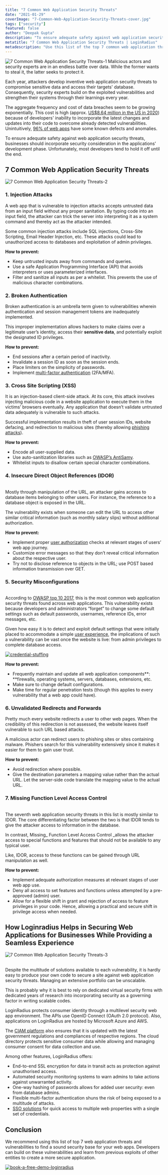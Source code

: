 ```yaml
---
title: "7 Common Web Application Security Threats"
date: "2021-01-29"
coverImage: "7-Common-Web-Application-Security-Threats-cover.jpg"
tags: ["security"]
featured: false
author: "Deepak Gupta"
description: "To ensure adequate safety against web application security threats, businesses should incorporate security consideration in the applications' development phase. Unfortunately, most developers tend to hold it off until the end."
metatitle: "7 Common Web Application Security Threats | LoginRadius"
metadescription: "Use this list of the top 7 common web application threats and vulnerabilities to find a sound security base for your web apps. Also, learn how to prevent them."
---
```


![7 Common Web Application Security Threats-1](7-Common-Web-Application-Security-Threats-1.jpg)
Malicious actors and security experts are in an endless battle over data. While the former wants to steal it, the latter seeks to protect it. 

Each year, attackers develop inventive web application security threats to compromise sensitive data and access their targets' database. Consequently, security experts build on the exploited vulnerabilities and strengthen their systems through their learnings every year. 

The aggregate frequency and cost of data breaches seem to be growing exponentially. This cost is high (approx. [US$8.64 million in the US in 2020](https://www.ibm.com/security/data-breach)) because of developers' inability to incorporate the latest changes and updates into their code to overcome already detected vulnerabilities. Unintuitively, [96% of web apps](https://www.infopoint-security.de/medien/cenzic-vulnerability-report-2014.pdf) have some known defects and anomalies. 

To ensure adequate safety against web application security threats, businesses should incorporate security consideration in the applications' development phase. Unfortunately, most developers tend to hold it off until the end.


## 7 Common Web Application Security Threats
![7 Common Web Application Security Threats-2](7-Common-Web-Application-Security-Threats-2.png)

### 1. Injection Attacks

A web app that is vulnerable to injection attacks accepts untrusted data from an input field without any proper sanitation. By typing code into an input field, the attacker can trick the server into interpreting it as a system command and thereby act as the attacker intended. 

Some common injection attacks include SQL injections, Cross-Site Scripting, Email Header Injection, etc. These attacks could lead to unauthorized access to databases and exploitation of admin privileges.

**How to prevent:**



*   Keep untrusted inputs away from commands and queries.
*   Use a safe Application Programming Interface (API) that avoids interpreters or uses parameterized interfaces.
*   Filter and sanitize all inputs as per a whitelist. This prevents the use of malicious character combinations.


### 2. Broken Authentication

Broken authentication is an umbrella term given to vulnerabilities wherein authentication and session management tokens are inadequately implemented. 

This improper implementation allows hackers to make claims over a legitimate user’s identity, access their **sensitive data**, and potentially exploit the designated ID privileges.

**How to prevent:**



*   End sessions after a certain period of inactivity.
*   Invalidate a session ID as soon as the session ends.
*   Place limiters on the simplicity of passwords.
*   Implement [multi-factor authentication](https://www.loginradius.com/blog/identity/2019/06/what-is-multi-factor-authentication/) (2FA/MFA).


### 3. Cross Site Scripting (XSS)

It is an injection-based client-side attack. At its core, this attack involves injecting malicious code in a website application to execute them in the victims’ browsers eventually. Any application that doesn’t validate untrusted data adequately is vulnerable to such attacks. 

Successful implementation results in theft of user session IDs, website defacing, and redirection to malicious sites (thereby allowing [phishing attacks](https://www.loginradius.com/blog/identity/phishing-for-identity/)).

**How to prevent:**



*   Encode all user-supplied data.
*   Use auto-sanitization libraries such as [OWASP’s AntiSamy](https://owasp.org/www-project-antisamy/).
*   Whitelist inputs to disallow certain special character combinations.


### 4. Insecure Direct Object References (IDOR)

 \
Mostly through manipulation of the URL, an attacker gains access to database items belonging to other users. For instance, the reference to a database object is exposed in the URL. 

The vulnerability exists when someone can edit the URL to access other similar critical information (such as monthly salary slips) without additional authorization.



**How to prevent:**



*   Implement proper [user authorization](https://www.loginradius.com/blog/engineering/user-authentication-react-application/) checks at relevant stages of users’ web app journey.
*   Customize error messages so that they don’t reveal critical information about the respective user.
*   Try not to disclose reference to objects in the URL; use POST based information transmission over GET.


### 5. Security Misconfigurations

 \
According to [OWASP top 10 2017](https://owasp.org/www-project-top-ten/), this is the most common web application security threats found across web applications. This vulnerability exists because developers and administrators “forget” to change some default settings such as default passwords, usernames, reference IDs, error messages, etc.

Given how easy it is to detect and exploit default settings that were initially placed to accommodate a simple [user experience](https://www.loginradius.com/customer-experience-solutions/), the implications of such a vulnerability can be vast once the website is live: from admin privileges to complete database access.

[![credential-stuffing](credential-stuffing.png)](https://www.loginradius.com/resource/understanding-credential-stuffing-attacks-whitepaper)

**How to prevent:**


*   Frequently maintain and update all web application components**: **firewalls, operating systems, servers, databases, extensions, etc.
*   Make sure to change default configurations.
*   Make time for regular penetration tests (though this applies to every vulnerability that a web app could have).


### 6. Unvalidated Redirects and Forwards

Pretty much every website redirects a user to other web pages. When the credibility of this redirection is not assessed, the website leaves itself vulnerable to such URL based attacks. 

A malicious actor can redirect users to phishing sites or sites containing malware. Phishers search for this vulnerability extensively since it makes it easier for them to gain user trust.

**How to prevent:**



*   Avoid redirection where possible.
*   Give the destination parameters a mapping value rather than the actual URL. Let the server-side code translate the mapping value to the actual URL.


### 7. Missing Function Level Access Control

 \
The seventh web application security threats in this list is mostly similar to IDOR. The core differentiating factor between the two is that IDOR tends to give the attacker access to information in the database. 

In contrast, Missing_ Function Level Access Control _allows the attacker access to special functions and features that should not be available to any typical user. 

Like, IDOR, access to these functions can be gained through URL manipulation as well.

**How to prevent:**



*   Implement adequate authorization measures at relevant stages of user web app use.
*   Deny all access to set features and functions unless attempted by a pre-approved (admin) user.
*   Allow for a flexible shift in grant and rejection of access to feature privileges in your code. Hence, allowing a practical and secure shift in privilege access when needed.


## How Loginradius Helps in Securing Web Applications for Businesses While Providing a Seamless Experience

![7 Common Web Application Security Threats-3](7-Common-Web-Application-Security-Threats-3.png)

 \
Despite the multitude of solutions available to each vulnerability, it is hardly easy to produce your own code to secure a site against web application security threats. Managing an extensive portfolio can be unscalable. 

This is probably why it is best to rely on dedicated virtual security firms with dedicated years of research into incorporating security as a governing factor in writing scalable codes.

LoginRadius protects consumer identity through a multilevel security web app environment. The APIs use OpenID Connect (OAuth 2.0 protocol). Also, applications on LoginRadius are hosted by Microsoft Azure and AWS. 

The [CIAM platform](https://www.loginradius.com/blog/identity/2019/06/customer-identity-and-access-management/) also ensures that it is updated with the latest government regulations and compliances of respective regions. The cloud directory protects sensitive consumer data while allowing and managing consumer consent for data collection and use.

Among other features, LoginRadius offers:



*   End-to-end SSL encryption for data in transit acts as protection against unauthorised access.
*   Automated security monitoring systems to warn admins to take actions against unwarranted activity.
*   One-way hashing of passwords allows for added user security: even from database admins.
*   Flexible multi-factor authentication shuns the risk of being exposed to a multitude of attacks.
*   [SSO solutions](https://www.loginradius.com/single-sign-on/) for quick access to multiple web properties with a single set of credentials. 


## Conclusion 

We recommend using this list of top 7 web application threats and vulnerabilities to find a sound security base for your web apps. Developers can build on these vulnerabilities and learn from previous exploits of other entities to create a more secure application.

[![book-a-free-demo-loginradius](../../assets/book-a-demo-loginradius.png)](https://www.loginradius.com/book-a-demo/)
